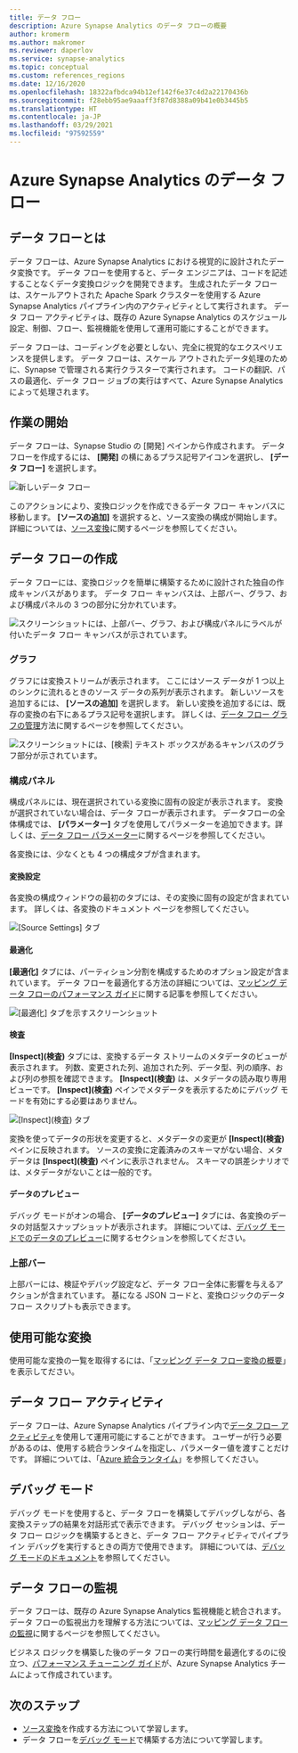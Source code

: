 ```yaml
---
title: データ フロー
description: Azure Synapse Analytics のデータ フローの概要
author: kromerm
ms.author: makromer
ms.reviewer: daperlov
ms.service: synapse-analytics
ms.topic: conceptual
ms.custom: references_regions
ms.date: 12/16/2020
ms.openlocfilehash: 18322afbdca94b12ef142f6e37c4d2a22170436b
ms.sourcegitcommit: f28ebb95ae9aaaff3f87d8388a09b41e0b3445b5
ms.translationtype: HT
ms.contentlocale: ja-JP
ms.lasthandoff: 03/29/2021
ms.locfileid: "97592559"
---
```

# <a name="data-flows-in-azure-synapse-analytics"></a>Azure Synapse Analytics のデータ フロー

## <a name="what-are-data-flows"></a>データ フローとは

データ フローは、Azure Synapse Analytics における視覚的に設計されたデータ変換です。 データ フローを使用すると、データ エンジニアは、コードを記述することなくデータ変換ロジックを開発できます。 生成されたデータ フローは、スケールアウトされた Apache Spark クラスターを使用する Azure Synapse Analytics パイプライン内のアクティビティとして実行されます。 データ フロー アクティビティは、既存の Azure Synapse Analytics のスケジュール設定、制御、フロー、監視機能を使用して運用可能にすることができます。

データ フローは、コーディングを必要としない、完全に視覚的なエクスペリエンスを提供します。 データ フローは、スケール アウトされたデータ処理のために、Synapse で管理される実行クラスターで実行されます。 コードの翻訳、パスの最適化、データ フロー ジョブの実行はすべて、Azure Synapse Analytics によって処理されます。

## <a name="getting-started"></a>作業の開始

データ フローは、Synapse Studio の [開発] ペインから作成されます。 データ フローを作成するには、 **[開発]** の横にあるプラス記号アイコンを選択し、 **[データ フロー]** を選択します。 

![新しいデータ フロー](media/data-flow/new-data-flow.png)

このアクションにより、変換ロジックを作成できるデータ フロー キャンバスに移動します。 **[ソースの追加]** を選択すると、ソース変換の構成が開始します。 詳細については、[ソース変換](../data-factory/data-flow-source.md?toc=/azure/synapse-analytics/toc.json&bc=/azure/synapse-analytics/breadcrumb/toc.json)に関するページを参照してください。

## <a name="authoring-data-flows"></a>データ フローの作成

データ フローには、変換ロジックを簡単に構築するために設計された独自の作成キャンバスがあります。 データ フロー キャンバスは、上部バー、グラフ、および構成パネルの 3 つの部分に分かれています。 

![スクリーンショットには、上部バー、グラフ、および構成パネルにラベルが付いたデータ フロー キャンバスが示されています。](media/data-flow/canvas-1.png)

### <a name="graph"></a>グラフ

グラフには変換ストリームが表示されます。 ここにはソース データが 1 つ以上のシンクに流れるときのソース データの系列が表示されます。 新しいソースを追加するには、 **[ソースの追加]** を選択します。 新しい変換を追加するには、既存の変換の右下にあるプラス記号を選択します。 詳しくは、[データ フロー グラフの管理](../data-factory/concepts-data-flow-manage-graph.md?toc=/azure/synapse-analytics/toc.json&bc=/azure/synapse-analytics/breadcrumb/toc.json)方法に関するページを参照してください。

![スクリーンショットには、[検索] テキスト ボックスがあるキャンバスのグラフ部分が示されています。](media/data-flow/canvas-2.png)

### <a name="configuration-panel"></a>構成パネル

構成パネルには、現在選択されている変換に固有の設定が表示されます。 変換が選択されていない場合は、データ フローが表示されます。 データフローの全体構成では、 **[パラメーター]** タブを使用してパラメーターを追加できます。詳しくは、[データ フロー パラメーター](../data-factory/parameters-data-flow.md?toc=/azure/synapse-analytics/toc.json&bc=/azure/synapse-analytics/breadcrumb/toc.json)に関するページを参照してください。

各変換には、少なくとも 4 つの構成タブが含まれます。

#### <a name="transformation-settings"></a>変換設定

各変換の構成ウィンドウの最初のタブには、その変換に固有の設定が含まれています。 詳しくは、各変換のドキュメント ページを参照してください。

![[Source Settings] タブ](media/data-flow/source-1.png)

#### <a name="optimize"></a>最適化

**[最適化]** タブには、パーティション分割を構成するためのオプション設定が含まれています。 データ フローを最適化する方法の詳細については、[マッピング データ フローのパフォーマンス ガイド](../data-factory/concepts-data-flow-performance.md?toc=/azure/synapse-analytics/toc.json&bc=/azure/synapse-analytics/breadcrumb/toc.json)に関する記事を参照してください。

![[最適化] タブを示すスクリーンショット](media/data-flow/optimize.png)

#### <a name="inspect"></a>検査

**[Inspect]\(検査\)** タブには、変換するデータ ストリームのメタデータのビューが表示されます。 列数、変更された列、追加された列、データ型、列の順序、および列の参照を確認できます。 **[Inspect]\(検査\)** は、メタデータの読み取り専用ビューです。 **[Inspect]\(検査\)** ペインでメタデータを表示するためにデバッグ モードを有効にする必要はありません。

![[Inspect]\(検査\) タブ](media/data-flow/inspect.png)

変換を使ってデータの形状を変更すると、メタデータの変更が **[Inspect]\(検査\)** ペインに反映されます。 ソースの変換に定義済みのスキーマがない場合、メタデータは **[Inspect]\(検査\)** ペインに表示されません。 スキーマの誤差シナリオでは、メタデータがないことは一般的です。

#### <a name="data-preview"></a>データのプレビュー

デバッグ モードがオンの場合、 **[データのプレビュー]** タブには、各変換のデータの対話型スナップショットが表示されます。 詳細については、[デバッグ モードでのデータのプレビュー](../data-factory/concepts-data-flow-debug-mode.md?toc=/azure/synapse-analytics/toc.json&bc=/azure/synapse-analytics/breadcrumb/toc.json#data-preview)に関するセクションを参照してください。

### <a name="top-bar"></a>上部バー

上部バーには、検証やデバッグ設定など、データ フロー全体に影響を与えるアクションが含まれています。 基になる JSON コードと、変換ロジックのデータ フロー スクリプトも表示できます。

## <a name="available-transformations"></a>使用可能な変換

使用可能な変換の一覧を取得するには、「[マッピング データ フロー変換の概要](../data-factory/data-flow-transformation-overview.md?toc=/azure/synapse-analytics/toc.json&bc=/azure/synapse-analytics/breadcrumb/toc.json)」を表示してださい。

## <a name="data-flow-activity"></a>データ フロー アクティビティ

データ フローは、Azure Synapse Analytics パイプライン内で[データ フロー アクティビティ](../data-factory/control-flow-execute-data-flow-activity.md?toc=/azure/synapse-analytics/toc.json&bc=/azure/synapse-analytics/breadcrumb/toc.json)を使用して運用可能にすることができます。 ユーザーが行う必要があるのは、使用する統合ランタイムを指定し、パラメーター値を渡すことだけです。 詳細については、「[Azure 統合ランタイム](../data-factory/concepts-integration-runtime.md?toc=/azure/synapse-analytics/toc.json&bc=/azure/synapse-analytics/breadcrumb/toc.json#azure-integration-runtime)」を参照してください。

## <a name="debug-mode"></a>デバッグ モード

デバッグ モードを使用すると、データ フローを構築してデバッグしながら、各変換ステップの結果を対話形式で表示できます。 デバッグ セッションは、データ フロー ロジックを構築するときと、データ フロー アクティビティでパイプライン デバッグを実行するときの両方で使用できます。 詳細については、[デバッグ モードのドキュメント](../data-factory/concepts-data-flow-debug-mode.md?toc=/azure/synapse-analytics/toc.json&bc=/azure/synapse-analytics/breadcrumb/toc.json)を参照してください。

## <a name="monitoring-data-flows"></a>データ フローの監視

データ フローは、既存の Azure Synapse Analytics 監視機能と統合されます。 データ フローの監視出力を理解する方法については、[マッピング データ フローの監視](../data-factory/concepts-data-flow-monitoring.md?toc=/azure/synapse-analytics/toc.json&bc=/azure/synapse-analytics/breadcrumb/toc.json)に関するページを参照してください。

ビジネス ロジックを構築した後のデータ フローの実行時間を最適化するのに役立つ、[パフォーマンス チューニング ガイド](../data-factory/concepts-data-flow-performance.md?toc=/azure/synapse-analytics/toc.json&bc=/azure/synapse-analytics/breadcrumb/toc.json)が、Azure Synapse Analytics チームによって作成されています。

## <a name="next-steps"></a>次のステップ

* [ソース変換](../data-factory/data-flow-source.md?toc=/azure/synapse-analytics/toc.json&bc=/azure/synapse-analytics/breadcrumb/toc.json)を作成する方法について学習します。
* データ フローを[デバッグ モード](../data-factory/concepts-data-flow-debug-mode.md?toc=/azure/synapse-analytics/toc.json&bc=/azure/synapse-analytics/breadcrumb/toc.json)で構築する方法について学習します。
